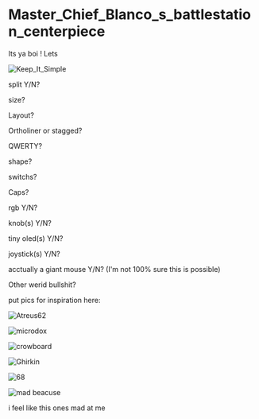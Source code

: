 # Master_Chief_Blanco_s_battlestation_centerpiece
Its ya boi
!
Lets



![Keep_It_Simple](https://user-images.githubusercontent.com/113202399/189412406-61ec3748-1d15-4bd9-92aa-437411940890.png)


split Y/N?


size?


Layout?

Ortholiner or stagged?
  
QWERTY?

shape?

switchs?

Caps?

rgb Y/N?

knob(s) Y/N?

tiny oled(s) Y/N?

joystick(s) Y/N?

acctually a giant mouse Y/N? (I'm not 100% sure this is possible)

Other werid bullshit?


put pics for inspiration here:



![Atreus62](https://camo.githubusercontent.com/07b58400e8e26e135453a6b285bc01a78c2feecc4aed05ff20675a6e0fd924e7/68747470733a2f2f6173736574732e62696763617274656c2e636f6d2f70726f647563745f696d616765732f3138393333353238322f42496c714374642e6a70673f6175746f3d666f726d6174266669743d6d617826773d31323030)

![microdox](https://camo.githubusercontent.com/793a18293b289e6c31ff09fa68c2346182aaf871e0569ef59051352a6104bfc3/68747470733a2f2f626f617264736f757263652e696d6769782e6e65742f33333761653635612d643036312d343661342d623131392d3939313662303433633538662e6a70673f7261773d74727565)

![crowboard](https://camo.githubusercontent.com/d76db92a07ca3d24ffb0216501c23f92699c64bbb68c4fac0dbd293dbd71bbef/68747470733a2f2f692e696d6775722e636f6d2f526737495950772e6a7067)

![Ghirkin](https://camo.githubusercontent.com/1657658dda4673edbb1df9c829ee1cb0ca016bbdec253fe0b2ce526b6c451f7b/68747470733a2f2f342e62702e626c6f6773706f742e636f6d2f2d735131382d6c4e5a584f632f57437a6c5464652d3450492f41414141414141425f4a512f7151726568414d4736444d4b663369346f6a346d6b6d4c474f6654557662334b67434c63422f733634302f494d475f32303136313131365f3132323932362e6a7067)

![68](https://github.com/MydriasisOneMillion/Wilma-s_Wacky_Work_hardWare/blob/main/Pics/68_percent.png?raw=true)

![mad beacuse](https://media.printables.com/media/prints/61546/images/644842_9d8fa88f-8d7c-404b-b5a7-f1f07bcfac38/thumbs/inside/1920x1440/png/2021-03-26-18_36_57-settings.webp)

i feel like this ones mad at me



